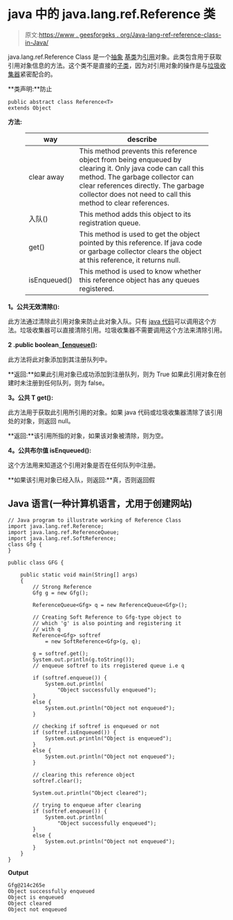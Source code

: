 # java 中的 java.lang.ref.Reference 类

> 原文:[https://www . geesforgeks . org/Java-lang-ref-reference-class-in-Java/](https://www.geeksforgeeks.org/java-lang-ref-reference-class-in-java/)

java.lang.ref.Reference Class 是一个[抽象](https://www.geeksforgeeks.org/abstract-keyword-in-java/) [基类](https://www.geeksforgeeks.org/inheritance-in-java/)为[引用](https://www.geeksforgeeks.org/references-in-c/)对象。此类包含用于获取引用对象信息的方法。这个类不是直接的[子类](https://www.geeksforgeeks.org/referencing-subclass-objects-subclass-vs-superclass-reference/)，因为对引用对象的操作是与[垃圾收集器](https://www.geeksforgeeks.org/garbage-collection-java/)紧密配合的。

**类声明:**防止

```
public abstract class Reference<T>
extends Object
```

**方法:**

<figure class="table">

| way | describe |
| --- | --- |
| clear away | This method prevents this reference object from being enqueued by clearing it. Only java code can call this method. The garbage collector can clear references directly. The garbage collector does not need to call this method to clear references. |
| 入队() | This method adds this object to its registration queue. |
| get() | This method is used to get the object pointed by this reference. If java code or garbage collector clears the object at this reference, it returns null. |
| isEnqueued() | This method is used to know whether this reference object has any queues registered. |

</figure>

**1。公共无效清除():**

此方法通过清除此引用对象来防止此对象入队。只有 [java 代码](https://www.geeksforgeeks.org/java/)可以调用这个方法。垃圾收集器可以直接清除引用。垃圾收集器不需要调用这个方法来清除引用。

**2 .public boolean**[**【enqueue()**](https://www.geeksforgeeks.org/queue-set-1introduction-and-array-implementation/)**:**

此方法将此对象添加到其注册队列中。

**返回:**如果此引用对象已成功添加到注册队列，则为 True 如果此引用对象在创建时未注册到任何队列，则为 false。

**3。公共 T get():**

此方法用于获取此引用所引用的对象。如果 java 代码或垃圾收集器清除了该引用处的对象，则返回 null。

**返回:**该引用所指的对象，如果该对象被清除，则为空。

**4。公共布尔值 isEnqueued():**

这个方法用来知道这个引用对象是否在任何队列中注册。

**如果该引用对象已经入队，则返回:**真，否则返回假

## Java 语言(一种计算机语言，尤用于创建网站)

```
// Java program to illustrate working of Reference Class
import java.lang.ref.Reference;
import java.lang.ref.ReferenceQueue;
import java.lang.ref.SoftReference;
class Gfg {
}

public class GFG {

    public static void main(String[] args)
    {
        // Strong Reference
        Gfg g = new Gfg();

        ReferenceQueue<Gfg> q = new ReferenceQueue<Gfg>();

        // Creating Soft Reference to Gfg-type object to
        // which 'g' is also pointing and registering it
        // with q
        Reference<Gfg> softref
            = new SoftReference<Gfg>(g, q);

        g = softref.get();
        System.out.println(g.toString());
        // enqueue softref to its rregistered queue i.e q

        if (softref.enqueue()) {
            System.out.println(
                "Object successfully enqueued");
        }
        else {
            System.out.println("Object not enqueued");
        }

        // checking if softref is enqueued or not
        if (softref.isEnqueued()) {
            System.out.println("Object is enqueued");
        }
        else {
            System.out.println("Object not enqueued");
        }

        // clearing this reference object
        softref.clear();

        System.out.println("Object cleared");

        // trying to enqueue after clearing
        if (softref.enqueue()) {
            System.out.println(
                "Object successfully enqueued");
        }
        else {
            System.out.println("Object not enqueued");
        }
    }
}
```

**Output**

```
Gfg@214c265e
Object successfully enqueued
Object is enqueued
Object cleared
Object not enqueued

```